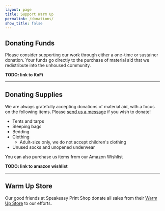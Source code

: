 ```yaml
---
layout: page
title: Support Warm Up
permalink: /donations/
show_title: false
---
```


## Donating Funds
Please consider supporting our work through either a one-time or sustainer donation. Your funds go directly to the purchase of material aid that we redistribute into the unhoused community. 

**TODO: link to KoFi**

---

## Donating Supplies
We are always gratefully accepting donations of material aid, with a focus on the following items. Please [send us a message](/contact/) if you wish to donate!

- Tents and tarps
- Sleeping bags
- Bedding
- Clothing 
    - Adult-size only, we do not accept children's clothing
- Unused socks and unopened underwear

You can also purchase us items from our Amazon Wishlist

**TODO: link to amazon wishlist**

---

## Warm Up Store
Our good friends at Speakeasy Print Shop donate all sales from their [Warm Up Store](https://www.speakeasyprintshop.com/warm-up-boston) to our efforts. 
